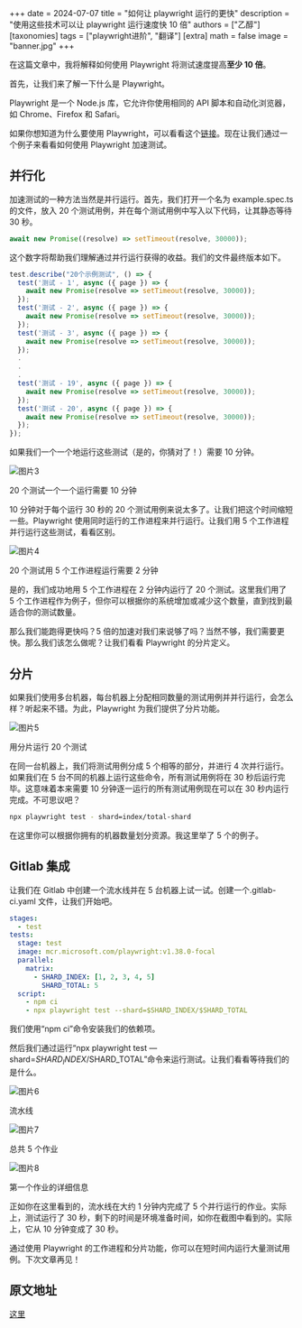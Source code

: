 +++
date = 2024-07-07
title = "如何让 playwright 运行的更快"
description = "使用这些技术可以让 playwright 运行速度快 10 倍"
authors = ["乙醇"]
[taxonomies]
tags = ["playwright进阶", "翻译"]
[extra]
math = false
image = "banner.jpg"
+++

在这篇文章中，我将解释如何使用 Playwright 将测试速度提高**至少 10 倍**。

首先，让我们来了解一下什么是 Playwright。

Playwright 是一个 Node.js 库，它允许你使用相同的 API 脚本和自动化浏览器，如 Chrome、Firefox 和 Safari。

如果你想知道为什么要使用 Playwright，可以看看这个[链接](https://www.devstringx.com/playwright-tool)。现在让我们通过一个例子来看看如何使用 Playwright 加速测试。

## 并行化

加速测试的一种方法当然是并行运行。首先，我们打开一个名为 example.spec.ts 的文件，放入 20 个测试用例，并在每个测试用例中写入以下代码，让其静态等待 30 秒。

```javascript
await new Promise((resolve) => setTimeout(resolve, 30000));
```

这个数字将帮助我们理解通过并行运行获得的收益。我们的文件最终版本如下。

```javascript
test.describe("20个示例测试", () => {
  test('测试 - 1', async ({ page }) => {
    await new Promise(resolve => setTimeout(resolve, 30000));
  });
  test('测试 - 2', async ({ page }) => {
    await new Promise(resolve => setTimeout(resolve, 30000));
  });
  test('测试 - 3', async ({ page }) => {
    await new Promise(resolve => setTimeout(resolve, 30000));
  });
  .
  .
  .
  test('测试 - 19', async ({ page }) => {
    await new Promise(resolve => setTimeout(resolve, 30000));
  });
  test('测试 - 20', async ({ page }) => {
    await new Promise(resolve => setTimeout(resolve, 30000));
  });
});
```

如果我们一个一个地运行这些测试（是的，你猜对了！）需要 10 分钟。

![图片3](https://miro.medium.com/v2/resize:fit:700/1*VIOOJ8QIkBLAKmhlUHsJNQ.png)

20 个测试一个一个运行需要 10 分钟

10 分钟对于每个运行 30 秒的 20 个测试用例来说太多了。让我们把这个时间缩短一些。Playwright 使用同时运行的工作进程来并行运行。让我们用 5 个工作进程并行运行这些测试，看看区别。

![图片4](https://miro.medium.com/v2/resize:fit:700/1*SDe6gpDyOrqSsTPP8G5-ow.png)

20 个测试用 5 个工作进程运行需要 2 分钟

是的，我们成功地用 5 个工作进程在 2 分钟内运行了 20 个测试。这里我们用了 5 个工作进程作为例子，但你可以根据你的系统增加或减少这个数量，直到找到最适合你的测试数量。

那么我们能跑得更快吗？5 倍的加速对我们来说够了吗？当然不够，我们需要更快。那么我们该怎么做呢？让我们看看 Playwright 的分片定义。

## 分片

如果我们使用多台机器，每台机器上分配相同数量的测试用例并并行运行，会怎么样？听起来不错。为此，Playwright 为我们提供了分片功能。

![图片5](https://miro.medium.com/v2/resize:fit:609/1*Kb2TJi5VqpR20C3A5d2CQg.png)

用分片运行 20 个测试

在同一台机器上，我们将测试用例分成 5 个相等的部分，并进行 4 次并行运行。如果我们在 5 台不同的机器上运行这些命令，所有测试用例将在 30 秒后运行完毕。这意味着本来需要 10 分钟逐一运行的所有测试用例现在可以在 30 秒内运行完成。不可思议吧？

```bash
npx playwright test - shard=index/total-shard
```

在这里你可以根据你拥有的机器数量划分资源。我这里举了 5 个的例子。

## Gitlab 集成

让我们在 Gitlab 中创建一个流水线并在 5 台机器上试一试。创建一个.gitlab-ci.yaml 文件，让我们开始吧。

```yaml
stages:
  - test
tests:
  stage: test
  image: mcr.microsoft.com/playwright:v1.38.0-focal
  parallel:
    matrix:
      - SHARD_INDEX: [1, 2, 3, 4, 5]
        SHARD_TOTAL: 5
  script:
    - npm ci
    - npx playwright test --shard=$SHARD_INDEX/$SHARD_TOTAL
```

我们使用“npm ci”命令安装我们的依赖项。

然后我们通过运行“npx playwright test — shard=$SHARD_INDEX/$SHARD_TOTAL”命令来运行测试。让我们看看等待我们的是什么。

![图片6](https://miro.medium.com/v2/resize:fit:700/1*mazgQFSwmx7mD2vt8-6_ag.png)

流水线

![图片7](https://miro.medium.com/v2/resize:fit:700/1*dQKvVzT6FubEToBz66cwJw.png)

总共 5 个作业

![图片8](https://miro.medium.com/v2/resize:fit:700/1*J4MLmw-mSN-lk0RSSWvlTA.png)

第一个作业的详细信息

正如你在这里看到的，流水线在大约 1 分钟内完成了 5 个并行运行的作业。实际上，测试运行了 30 秒，剩下的时间是环境准备时间，如你在截图中看到的。实际上，它从 10 分钟变成了 30 秒。

通过使用 Playwright 的工作进程和分片功能，你可以在短时间内运行大量测试用例。下次文章再见！

## 原文地址

[这里](https://hasangurhan.medium.com/how-did-i-run-tests-at-least-10x-faster-with-playwright-c25687982caf)
